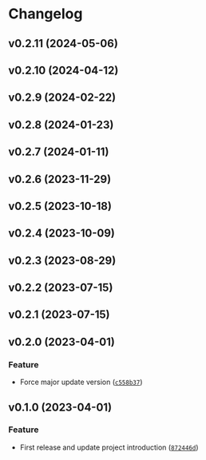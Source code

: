 # Changelog

<!--next-version-placeholder-->

## v0.2.11 (2024-05-06)


## v0.2.10 (2024-04-12)


## v0.2.9 (2024-02-22)


## v0.2.8 (2024-01-23)


## v0.2.7 (2024-01-11)


## v0.2.6 (2023-11-29)


## v0.2.5 (2023-10-18)


## v0.2.4 (2023-10-09)


## v0.2.3 (2023-08-29)


## v0.2.2 (2023-07-15)


## v0.2.1 (2023-07-15)


## v0.2.0 (2023-04-01)
### Feature
* Force major update version ([`c558b37`](https://github.com/tranquanghuy0801/tldr-news/commit/c558b376876e5f1a568772c14b4da876033a6c9f))

## v0.1.0 (2023-04-01)
### Feature
* First release and update project introduction ([`872446d`](https://github.com/tranquanghuy0801/tldr-news/commit/872446d0b9eb39f9375c137ef57900bab07a62ca))
